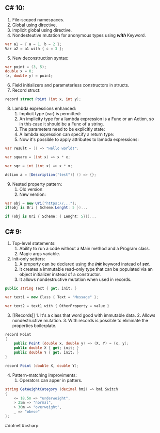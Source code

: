 ## C# 10:

1. File-scoped namespaces.
2. Global using directive.
3. Implicit global using directive.
4. Nondesteutive mutation for anonymous types using ***with*** Keyword.

```csharp
var a1 = { a = 1, b = 2 };
Var a2 = a1 with { c = 3 };
```

5. New deconstruction  syntax:

```csharp
var point = (3, 5);
double x = 0;
(x, double y) = point;
```

6. Field initializers and parameterless constructors in structs.
7. Record struct:

```csharp
record struct Point (int x, int y);
```

8. Lambda expressions enhanced:
	1. Implicit type (var) is permitted:
	2. An implicity type for a lambda expression is a Func or an Action, so in this case it should be a Func of a string.
	3. The parameters need to be explicitly state:
	4. A lambda expression can specify a return type:
	5. Now it's possible to apply attributes to lambda expressions:

```csharp
var result = () => "Hello world!";
```

```csharp
var square = (int x) => x * x;
```

```csharp
var sqr = int (int x) => x * x;
```

```csharp
Action a = [Description("test")] () => {};
```

9. Nested property pattern:
	1. Old version:
	2. New version:
```csharp
var obj = new Uri("https://...");
if(obj is Uri { Scheme.Lenght: 5 })...
```

```csharp
if (obj is Uri { Scheme: { Lenght: 5}})...
```

## C# 9:

1. Top-level statements:
	1. Ability to run a code without a Main method and a Program class.
	2. Magic args variable.
2. Init-only setters:
	1. A property can be declared using the ***init*** keyword instead of ***set***.
	2. It creates a immutable read-only type that can be populated via an object initializer instead of a constructor.
	3. It allows nondestructive mutation when used in records.
```csharp
public string Text { get; init; }

var text1 = new Class { Text = "Message" };

var text2 = text1 with { OtherProperty = value }
```
3. [[Records]]
		1. It's a class that word good with immutable data.
		2. Allows nondestructive mutation.
		3. With records is possible to eliminate the properties boilerplate.
```csharp
record Point 
{  
	public Point (double x, double y) => (X, Y) = (x, y);   
	public double X { get; init; }  
	public double Y { get; init; } 
}
```

```csharp
record Point (double X, double Y);
```

4. Pattern-matching improviments:
	1. Operators can apper in patters.
```csharp
string GetWeightCategory (decimal bmi) => bmi Switch
{
	<= 18.5m => "underweight",
	> 25m => "normal",
	> 30m => "overweight",
	_ => "obese"
};
```

#dotnet #csharp
